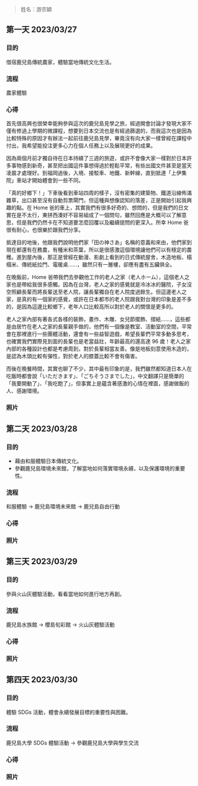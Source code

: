 > 姓名：游宗穎

## 第一天 2023/03/27

### 目的

借宿鹿兒島傳統農家，體驗當地傳統文化生活。

### 流程

農家體驗

### 心得

首先很高興也很榮幸能夠參與這次的鹿兒島見學之旅，經過開會討論才發現大家不僅有修過上學期的微課程，想要到日本交流也是有經過篩選的，而我這次也是因為比較特殊的原因才有辦法一起前往鹿兒島見學，畢竟沒有向大家一樣曾經在課程中付出，我希望能投注更多心力在個人任務上以及展現更好的成果。

因為兩個月前才獨自待在日本持續了三週的旅遊，或許不會像大家一樣對於日本許多事物感到新奇，甚至把出國這件事想得過於輕鬆平常，有些出國文件甚至是當天凌晨才處理好。到福岡過後，入境、接駁車、地鐵、新幹線，直到抵達「上伊集院」車站才開始體會到一些不同。

「真的好鄉下！」下車後看到車站四周的樣子，沒有密集的建築物、鐵道沿線佈滿雜草，出口甚至沒有自動剪票閘門，但這種與想像認知的落差，正是開始引起我興趣的點。在 Home 爸的車上，其實我們有很多好奇的、想問的，但是我們的日文實在是不太行，東拼西湊好不容易組成了一個問句，雖然回應是大概可以了解意思，但是我們仍然卡在不知道要怎麼回覆以及繼續提問的更深入。所幸 Home 爸很有耐心，也很樂於跟我們分享。

抵達目的地後，他跟我們說明他們家「田の神さあ」名稱的意義和來由，他們家到現在都還有在務農，有種米和茶葉，所以是很感激這個環境讓他們可以有穩定的農穫。進到屋內後，那正是曾經在動漫、影劇上看到的日式傳統屋舍，木造地板、榻榻米、傳統紙拉門、電暖桌……，雖然只有一層樓，卻應有盡有五臟俱全。

在晚飯前，Home 爸帶我們去參觀他工作的老人之家（老人ホーム），這個老人之家也是帶給我很多感觸。因為在台灣，老人之家的感覺就是冷冰冰的醫院，子女沒空照顧長輩而將長輩送至老人院，讓長輩獨自在老人院度過餘生。但這邊老人之家，是真的有一個家的感覺，或許在日本都市的老人院跟我對台灣的印象是差不多的，是因為這邊比較鄉下，老年人口比較高所以對於老人的關懷是更多的。

老人之家內部有著各式各樣的裝飾，畫作、木雕、女兒節擺飾、摺紙……，這些都是由居竹在老人之家的長輩親手做的，他們有一個像是教室、活動室的空間，平常會在那裡進行一些團體活動，還會有一些益智遊戲，希望長輩們平常多動多思考，也確實我們實際見到面的長輩也是老當益壯，年齡最高的還高達 96 歲！老人之家內部的各種設計也都是考慮周到，對於長輩相當友善。像是地板刻意使用木造的，是認為木頭比較有彈性，對於老人的膝蓋比較不會有傷害。

而後在晚餐時間，其實也聊了不少，其中最有印象的是，我們雖然都知道日本人在吃飯時都會說「いただきます」、「ごちそうさまでした」，中文翻譯只是簡單的「我要開動了」、「我吃飽了」，但事實上是蘊含著感激的心情在裡面，感謝做飯的人、感謝環境。

### 照片


## 第二天 2023/03/28

### 目的

- 藉由和服體驗日本傳統文化。
- 參觀鹿兒島環境未來館，了解當地如何落實環境永續，以及保護環境的重要性。

### 流程

和服體驗 → 鹿兒島環境未來館 → 鹿兒島自由行動

### 心得

### 照片


## 第三天 2023/03/29

### 目的

參與火山灰體驗活動，看看當地如何進行地方再創。

### 流程

鹿兒島水族館 → 櫻島旬彩館 → 火山灰體驗活動

### 心得

### 照片


## 第四天 2023/03/30

### 目的

體驗 SDGs 活動，體會永續發展目標的重要性與困難。

### 流程

鹿兒島大學 SDGs 體驗活動 → 參觀鹿兒島大學與學生交流

### 心得

### 照片

